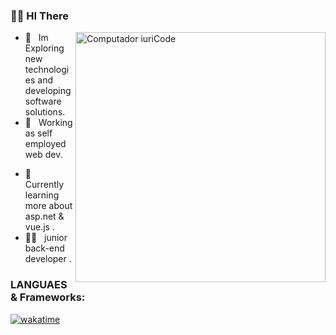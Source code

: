 <h3> 🙋‍♂️  HI There </h3>

<img src="https://raw.githubusercontent.com/MicaelliMedeiros/micaellimedeiros/master/image/computer-illustration.png" min-width="400px" max-width="400px" width="400px" align="right" alt="Computador iuriCode">

- 🤔 &nbsp; Im Exploring new technologies and developing software solutions.
- 💼 &nbsp; Working as self employed web dev.
<!-- - 🎓 &nbsp;  1373 student . -->
- 🌱 &nbsp; Currently learning more about asp.net & vue.js .
- 👨‍💻 &nbsp; junior back-end developer .

### LANGUAES & Frameworks:

 <i class="devicon-laravel-plain-wordmark colored"></i>
          


[![wakatime](https://wakatime.com/badge/user/438addc9-46da-4009-8a94-37927c4a1ab3.svg)](https://wakatime.com/@438addc9-46da-4009-8a94-37927c4a1ab3)

